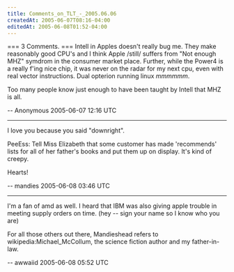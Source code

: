 ```yaml
---
title: Comments_on_TLT_-_2005.06.06
createdAt: 2005-06-07T08:16-04:00
editedAt: 2005-06-08T01:52-04:00
---
```


=== 3 Comments. ===
Intell in Apples doesn't really bug me.  They make reasonably good CPU's and I think Apple /still/ suffers from "Not enough MHZ" symdrom in the consumer market place.  Further, while the Power4 is a really f'ing nice chip, it was never on the radar for my next cpu, even with real vector instructions.  Dual opterion running linux *mmmmmm*.

Too many people know just enough to have been taught by Intell that MHZ is all.

-- Anonymous 2005-06-07 12:16 UTC


----

I love you because you said "downright".

PeeEss: Tell Miss Elizabeth that some customer has made 'recommends' lists for all of her father's books and put them up on display. It's kind of creepy.

Hearts!

-- mandies 2005-06-08 03:46 UTC


----

I'm a fan of amd as well. I heard that IBM was also giving apple trouble in meeting supply orders on time. (hey -- sign your name so I know who you are)

For all those others out there, Mandieshead refers to wikipedia:Michael_McCollum, the science fiction author and my father-in-law.

-- awwaiid 2005-06-08 05:52 UTC


